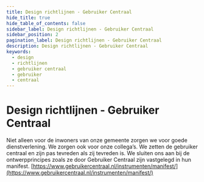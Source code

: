 ```yaml
---
title: Design richtlijnen - Gebruiker Centraal
hide_title: true
hide_table_of_contents: false
sidebar_label: Design richtlijnen - Gebruiker Centraal
sidebar_position: 2
pagination_label: Design richtlijnen - Gebruiker Centraal
description: Design richtlijnen - Gebruiker Centraal
keywords:
  - design
  - richtlijnen
  - gebruiker centraal
  - gebruiker
  - centraal
---
```


<!-- @license CC0-1.0 -->

# Design richtlijnen - Gebruiker Centraal

Niet alleen voor de inwoners van onze gemeente zorgen we voor goede dienstverlening. We zorgen ook voor onze collega’s. We zetten de gebruiker centraal en zijn pas tevreden als zij tevreden is. We sluiten ons aan bij de ontwerpprincipes zoals ze door Gebruiker Centraal zijn vastgelegd in hun manifest.
[https://www.gebruikercentraal.nl/instrumenten/manifest/](https://www.gebruikercentraal.nl/instrumenten/manifest/)
